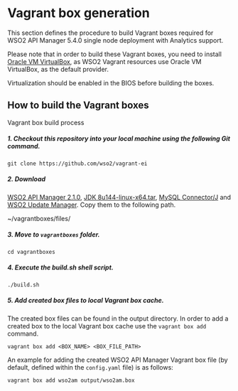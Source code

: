# Vagrant box generation

This section defines the procedure to build Vagrant boxes required for WSO2 API Manager 5.4.0 single node
deployment with Analytics support.

Please note that in order to build these Vagrant boxes, you need to install
[Oracle VM VirtualBox](http://www.oracle.com/technetwork/server-storage/virtualbox/downloads/index.html),
as WSO2 Vagrant resources use Oracle VM VirtualBox, as the default provider.

Virtualization should be enabled in the BIOS before building the boxes.
## How to build the Vagrant boxes

Vagrant box build process

##### 1. Checkout this repository into your local machine using the following Git command.
```
git clone https://github.com/wso2/vagrant-ei
```
##### 2. Download
[WSO2 API Manager 2.1.0](https://wso2.com/api-management/#download), [JDK 8u144-linux-x64.tar](http://www.oracle.com/technetwork/java/javase/downloads/jdk8-downloads-2133151.html), [MySQL Connector/J](https://dev.mysql.com/downloads/connector/j/) and [WSO2 Update Manager](https://wso2.com/wum/download). Copy them to the following path.

   ~/vagrantboxes/files/

##### 3. Move to `vagrantboxes` folder.

    cd vagrantboxes

##### 4. Execute the build.sh shell script.

    ./build.sh

##### 5. Add created box files to local Vagrant box cache.

The created box files can be found in the output directory. In order to add a created box to the local Vagrant box cache use the `vagrant box add` command.

    vagrant box add <BOX_NAME> <BOX_FILE_PATH>

An example for adding the created WSO2 API Manager Vagrant box file (by default, defined
within the `config.yaml` file) is as follows:

    vagrant box add wso2am output/wso2am.box
